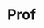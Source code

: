 ---
layout: person
given: Ross
family: King
department: Department of Chemical Engineering and Biotechnology
title: Prof
job_title: Automating Science using Robot Scientists
crsid: rk663
image: /assets/upload/King_Ross.jpg
webpage: https://www.ceb.cam.ac.uk/staff/professor-ross-king
biography: 'Dr. Ross D. King has joint positions at the University of Cambridge, and
  Chalmers Institute of Technology, Sweden, and he is a Fellow of the Alan Turing
  Institute, London. He is one of the most experienced machine learning researchers
  in Europe. His main research interest is the interface between computer science
  and science. He originated the idea of a ‘Robot Scientist’: integrating AI and laboratory
  robotics to physically implement closed-loop scientific discovery. His Robot Scientist
  ‘Adam’ was the first machine to autonomously discover scientific knowledge. His
  Robot Scientist ‘Eve’ is currently searching for drugs against neglected tropical
  diseases, and cancer. This research has been published in top scientific journals,
  Science, Nature, etc. and has received wide publicity. His other core research interest
  is DNA computing. He developed the first nondeterministic universal Turing machine,
  and is now working on ‘DNA supremacy’: a DNA computer that can solve larger NP complete
  problems that conventional or quantum computers. He is also very interested in applying
  AI and micro-robotics to double the number of known species.'
---